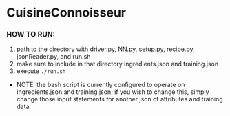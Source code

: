 # CuisineConnoisseur

### HOW TO RUN:
1. path to the directory with driver.py, NN.py, setup.py, recipe.py, jsonReader.py, and run.sh
2. make sure to include in that directory ingredients.json and training.json
3. execute `./run.sh`
  * NOTE: the bash script is currently configured to operate on ingredients.json and training.json; if you wish to change this, simply change those input statements for another json of attributes and training data.
